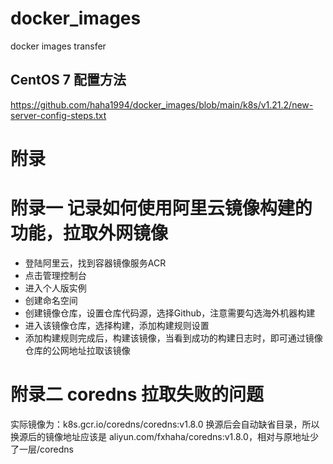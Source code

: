 # docker_images
docker images transfer

## CentOS 7 配置方法
https://github.com/haha1994/docker_images/blob/main/k8s/v1.21.2/new-server-config-steps.txt


# 附录

# 附录一 记录如何使用阿里云镜像构建的功能，拉取外网镜像
- 登陆阿里云，找到容器镜像服务ACR
- 点击管理控制台
- 进入个人版实例
- 创建命名空间
- 创建镜像仓库，设置仓库代码源，选择Github，注意需要勾选海外机器构建
- 进入该镜像仓库，选择构建，添加构建规则设置
- 添加构建规则完成后，构建该镜像，当看到成功的构建日志时，即可通过镜像仓库的公网地址拉取该镜像

# 附录二 coredns 拉取失败的问题
实际镜像为：k8s.gcr.io/coredns/coredns:v1.8.0
换源后会自动缺省目录，所以换源后的镜像地址应该是 aliyun.com/fxhaha/coredns:v1.8.0，相对与原地址少了一层/coredns